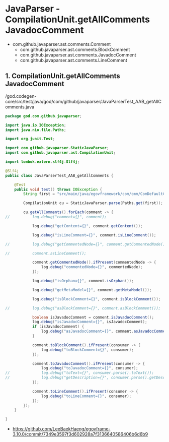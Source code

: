 # JavaParser - CompilationUnit.getAllComments JavadocComment

- com.github.javaparser.ast.comments.Comment
	- com.github.javaparser.ast.comments.BlockComment
	- com.github.javaparser.ast.comments.JavadocComment
	- com.github.javaparser.ast.comments.LineComment

## 1. CompilationUnit.getAllComments JavadocComment

/god.codegen-core/src/test/java/god/com/github/javaparser/JavaParserTest_AAB_getAllComments.java

```java
package god.com.github.javaparser;

import java.io.IOException;
import java.nio.file.Paths;

import org.junit.Test;

import com.github.javaparser.StaticJavaParser;
import com.github.javaparser.ast.CompilationUnit;

import lombok.extern.slf4j.Slf4j;

@Slf4j
public class JavaParserTest_AAB_getAllComments {

	@Test
	public void test() throws IOException {
		String first = "src/main/java/egovframework/com/cmm/ComDefaultCodeVO.java";

		CompilationUnit cu = StaticJavaParser.parse(Paths.get(first));

		cu.getAllComments().forEach(comment -> {
//			log.debug("comment={}", comment);

			log.debug("getContent={}", comment.getContent());

			log.debug("isLineComment={}", comment.isLineComment());

//			log.debug("getCommentedNode={}", comment.getCommentedNode());

//			comment.asLineComment();

			comment.getCommentedNode().ifPresent(commentedNode -> {
				log.debug("commentedNode={}", commentedNode);
			});

			log.debug("isOrphan={}", comment.isOrphan());

			log.debug("getMetaModel={}", comment.getMetaModel());

			log.debug("isBlockComment={}", comment.isBlockComment());

//			log.debug("asBlockComment={}", comment.asBlockComment());

			boolean isJavadocComment = comment.isJavadocComment();
			log.debug("isJavadocComment={}", isJavadocComment);
			if (isJavadocComment) {
				log.debug("asJavadocComment={}", comment.asJavadocComment());
			}

			comment.toBlockComment().ifPresent(consumer -> {
				log.debug("toBlockComment={}", consumer);
			});

			comment.toJavadocComment().ifPresent(consumer -> {
				log.debug("toJavadocComment={}", consumer);
//				log.debug("toText={}", consumer.parse().toText());
//				log.debug("getDescription={}", consumer.parse().getDescription().toText());
			});

			comment.toLineComment().ifPresent(consumer -> {
				log.debug("toLineComment={}", consumer);
			});
		});
	}

}
```

- https://github.com/LeeBaekHaeng/egovframe-3.10.0/commit/7349e3597f3d602928a7f3136640586406b6d6b9
